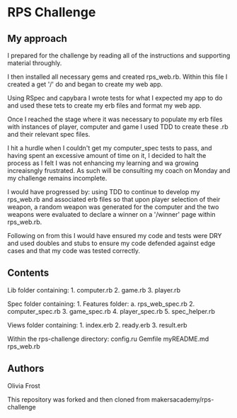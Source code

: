 # RPS Challenge #

## My approach ##

I prepared for the challenge by reading all of the instructions and supporting material throughly.

I then installed all necessary gems and created rps_web.rb. Within this file I created a get '/' do and began to create my web app.

Using RSpec and capybara I wrote tests for what I expected my app to do and used these tets to create my erb files and format my web app. 

Once I reached the stage where it was necessary to populate my erb files with instances of player, computer and game I used TDD to create these .rb and their relevant spec files.

I hit a hurdle when I couldn't get my computer_spec tests to pass, and having spent an excessive amount of time on it, I decided to halt the process as I felt I was not enhancing my learning and wa growing increaisngly frustrated. As such will be consulting my coach on Monday and my challenge remains incomplete.

I would have progressed by:
  using TDD to continue to develop my rps_web.rb and associated erb files so that upon player selection of their weapon, a random weapon was generated for the computer and the two weapons were evaluated to declare a winner on a '/winner' page within rps_web.rb.

Following on from this I would have ensured my code and tests were DRY and used doubles and stubs to ensure my code defended against edge cases and that my code was tested correctly.


## Contents ##

Lib folder containing:
    1. computer.rb
    2. game.rb
    3. player.rb

Spec folder containing:
    1. Features folder:
      a.  rps_web_spec.rb
    2. computer_spec.rb
    3. game_spec.rb
    4. player_spec.rb
    5. spec_helper.rb
  
 Views folder containing:
    1. index.erb
    2. ready.erb
    3. result.erb

Within the rps-challenge directory:
    config.ru
    Gemfile
    myREADME.md
    rps_web.rb

## Authors ##

Olivia Frost

This repository was forked and then cloned from makersacademy/rps-challenge